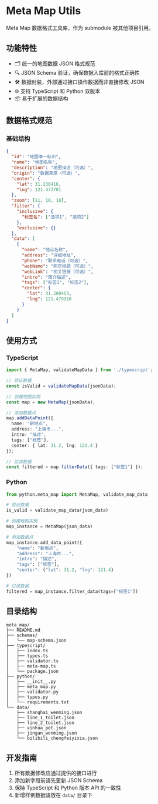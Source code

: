 # Meta Map Utils

Meta Map 数据格式工具库，作为 submodule 被其他项目引用。

## 功能特性

- 🗂️ 统一的地图数据 JSON 格式规范
- 🔍 JSON Schema 验证，确保数据入库前的格式正确性
- 🛠️ 数据封装，外部通过接口操作数据而非直接修改 JSON
- 🌐 支持 TypeScript 和 Python 双版本
- 📦 易于扩展的数据结构

## 数据格式规范

### 基础结构

```json
{
  "id": "地图唯一标识",
  "name": "地图名称",
  "description": "地图描述（可选）",
  "origin": "数据来源（可选）",
  "center": {
    "lat": 31.230416,
    "lng": 121.473701
  },
  "zoom": [11, 10, 18],
  "filter": {
    "inclusive": {
      "标签名": ["选项1", "选项2"]
    },
    "exclusive": {}
  },
  "data": [
    {
      "name": "地点名称",
      "address": "详细地址",
      "phone": "联系电话（可选）",
      "webName": "网页标题（可选）",
      "webLink": "相关链接（可选）",
      "intro": "简介描述",
      "tags": ["标签1", "标签2"],
      "center": {
        "lat": 31.200453,
        "lng": 121.479316
      }
    }
  ]
}
```

## 使用方式

### TypeScript

```typescript
import { MetaMap, validateMapData } from './typescript';

// 验证数据
const isValid = validateMapData(jsonData);

// 创建地图实例
const map = new MetaMap(jsonData);

// 添加数据点
map.addDataPoint({
  name: "新地点",
  address: "上海市...",
  intro: "描述",
  tags: ["标签"],
  center: { lat: 31.2, lng: 121.4 }
});

// 过滤数据
const filtered = map.filterData({ tags: ["标签1"] });
```

### Python

```python
from python.meta_map import MetaMap, validate_map_data

# 验证数据
is_valid = validate_map_data(json_data)

# 创建地图实例
map_instance = MetaMap(json_data)

# 添加数据点
map_instance.add_data_point({
    "name": "新地点",
    "address": "上海市...",
    "intro": "描述",
    "tags": ["标签"],
    "center": {"lat": 31.2, "lng": 121.4}
})

# 过滤数据
filtered = map_instance.filter_data(tags=["标签1"])
```

## 目录结构

```
meta_map/
├── README.md
├── schemas/
│   └── map-schema.json
├── typescript/
│   ├── index.ts
│   ├── types.ts
│   ├── validator.ts
│   ├── meta-map.ts
│   └── package.json
├── python/
│   ├── __init__.py
│   ├── meta_map.py
│   ├── validator.py
│   ├── types.py
│   └── requirements.txt
└── data/
    ├── shanghai_wenming.json
    ├── line_1_toilet.json
    ├── line_2_toilet.json
    ├── xinhua_pet.json
    ├── jingan_wenming.json
    └── bilibili_chengfeiyixia.json
```

## 开发指南

1. 所有数据修改应通过提供的接口进行
2. 添加新字段前请先更新 JSON Schema
3. 保持 TypeScript 和 Python 版本 API 的一致性
4. 新增样例数据请放在 `data/` 目录下
